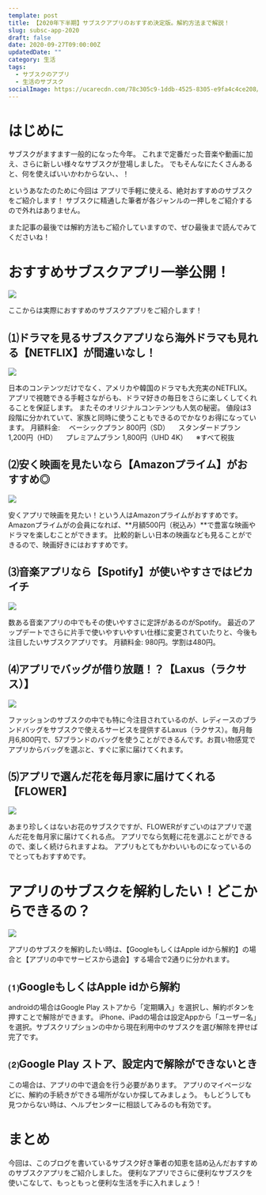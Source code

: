 ```yaml
---
template: post
title: 【2020年下半期】サブスクアプリのおすすめ決定版。解約方法まで解説！
slug: subsc-app-2020
draft: false
date: 2020-09-27T09:00:00Z
updatedDate: ""
category: 生活
tags:
  - サブスクのアプリ
  - 生活のサブスク
socialImage: https://ucarecdn.com/78c305c9-1ddb-4525-8305-e9fa4c4ce208/
---
```


# はじめに

サブスクがますます一般的になった今年。
これまで定番だった音楽や動画に加え、さらに新しい様々なサブスクが登場しました。
でもそんなにたくさんあると、何を使えばいいかわからない、、！

というあなたのために今回は
アプリで手軽に使える、絶対おすすめのサブスク
をご紹介します！
サブスクに精通した筆者が各ジャンルの一押しをご紹介するので外れはありません。

また記事の最後では解約方法もご紹介していますので、ぜひ最後まで読んでみてくださいね！

# おすすめサブスクアプリ一挙公開！
![](https://ucarecdn.com/d48070da-ab90-4b1b-8882-71bb7c86123d/)


ここからは実際におすすめのサブスクアプリをご紹介します！

## ⑴ドラマを見るサブスクアプリなら海外ドラマも見れる【NETFLIX】が間違いなし！

![](https://ucarecdn.com/6b896f1a-3948-4349-92da-42a974eacf78/)


日本のコンテンツだけでなく、アメリカや韓国のドラマも大充実のNETFLIX。
アプリで視聴できる手軽さながらも、ドラマ好きの毎日をさらに楽しくしてくれることを保証します。
またそのオリジナルコンテンツも人気の秘密。
値段は3段階に分かれていて、家族と同時に使うこともできるのでかなりお得になっています。
月額料金:
　ベーシックプラン 800円（SD）
　スタンダードプラン 1,200円（HD）
　プレミアムプラン 1,800円（UHD 4K）
　※すべて税抜

## ⑵安く映画を見たいなら【Amazonプライム】がおすすめ◎

![](https://ucarecdn.com/47a3da36-b56d-4e8f-aed5-4e0dae579579/)

安くアプリで映画を見たい！という人はAmazonプライムがおすすめです。
Amazonプライムがの会員になれば、**月額500円（税込み）**で豊富な映画やドラマを楽しむことができます。
比較的新しい日本の映画なども見ることができるので、映画好きにはおすすめです。

## ⑶音楽アプリなら【Spotify】が使いやすさではピカイチ

![](https://ucarecdn.com/731986ce-bd4f-49d0-8dc7-dab4244122d9/)

数ある音楽アプリの中でもその使いやすさに定評があるのがSpotify。
最近のアップデートでさらに片手で使いやすいやすい仕様に変更されていたりと、今後も注目したいサブスクアプリです。
月額料金:
980円。学割は480円。

## ⑷アプリでバッグが借り放題！？【Laxus（ラクサス）】

![](https://ucarecdn.com/8641cc38-9616-4145-b168-81a36d8b7021/)

ファッションのサブスクの中でも特に今注目されているのが、レディースのブランドバッグをサブスクで使えるサービスを提供するLaxus（ラクサス）。毎月毎月6,800円で、57ブランドのバッグを使うことができるんです。お買い物感覚でアプリからバッグを選ぶと、すぐに家に届けてくれます。

## ⑸アプリで選んだ花を毎月家に届けてくれる【FLOWER】

![](https://ucarecdn.com/48847982-393d-4444-8ca4-098634b9c927/)

あまり珍しくはないお花のサブスクですが、FLOWERがすごいのはアプリで選んだ花を毎月家に届けてくれる点。
アプリでなら気軽に花を選ぶことができるので、楽しく続けられますよね。
アプリもとてもかわいいものになっているのでとってもおすすめです。

# アプリのサブスクを解約したい！どこからできるの？

![](https://ucarecdn.com/b5f11521-851a-4967-9859-0aea0c1408e5/)

アプリのサブスクを解約したい時は、【GoogleもしくはApple idから解約】の場合と【アプリの中でサービスから退会】する場合で2通りに分かれます。

## ⑴GoogleもしくはApple idから解約
androidの場合はGoogle Play ストアから「定期購入」を選択し、解約ボタンを押すことで解除ができます。
iPhone、iPadの場合は設定Appから「ユーザー名」を選択。サブスクリプションの中から現在利用中のサブスクを選び解除を押せば完了です。

## ⑵Google Play ストア、設定内で解除ができないとき
この場合は、アプリの中で退会を行う必要があります。
アプリのマイページなどに、解約の手続きができる場所がないか探してみましょう。
もしどうしても見つからない時は、ヘルプセンターに相談してみるのも有効です。

# まとめ
今回は、このブログを書いているサブスク好き筆者の知恵を詰め込んだおすすめのサブスクアプリをご紹介しました。
便利なアプリでさらに便利なサブスクを使いこなして、もっともっと便利な生活を手に入れましょう！






